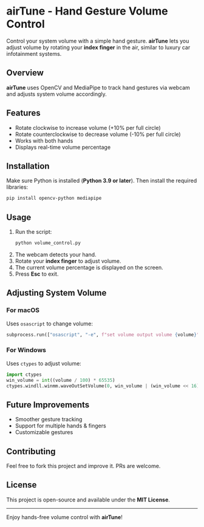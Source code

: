 # airTune - Hand Gesture Volume Control

Control your system volume with a simple hand gesture. **airTune** lets you adjust volume by rotating your **index finger** in the air, similar to luxury car infotainment systems.

## Overview

**airTune** uses OpenCV and MediaPipe to track hand gestures via webcam and adjusts system volume accordingly.

## Features

- Rotate clockwise to increase volume (+10% per full circle)
- Rotate counterclockwise to decrease volume (-10% per full circle)
- Works with both hands
- Displays real-time volume percentage

## Installation

Make sure Python is installed (**Python 3.9 or later**). Then install the required libraries:

```sh
pip install opencv-python mediapipe
```

## Usage

1. Run the script:
   ```sh
   python volume_control.py
   ```
2. The webcam detects your hand.
3. Rotate your **index finger** to adjust volume.
4. The current volume percentage is displayed on the screen.
5. Press **Esc** to exit.

## Adjusting System Volume

### For macOS

Uses `osascript` to change volume:

```python
subprocess.run(["osascript", "-e", f"set volume output volume {volume}"])
```

### For Windows

Uses `ctypes` to adjust volume:

```python
import ctypes
win_volume = int((volume / 100) * 65535)
ctypes.windll.winmm.waveOutSetVolume(0, win_volume | (win_volume << 16))
```

## Future Improvements

- Smoother gesture tracking
- Support for multiple hands & fingers
- Customizable gestures

## Contributing

Feel free to fork this project and improve it. PRs are welcome.

## License

This project is open-source and available under the **MIT License**.

---

Enjoy hands-free volume control with **airTune**!

